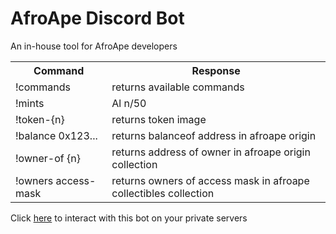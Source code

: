 <h1>AfroApe Discord Bot</h1>

<p>An in-house tool for AfroApe developers</p>

<table>
<tr>
    <th>Command</th>
    <th>Response</th>
</tr>
<tr>
    <td>!commands</td>
    <td>returns available commands</td>
</tr>
<tr>
    <td>!mints</td>
    <td>Al n/50</td>
</tr>
<tr>
    <td>!token-{n}</td>
    <td>returns token image</td>
</tr>
<tr>
    <td>!balance 0x123...</td>
    <td>returns balanceof address in afroape origin</td>
</tr>
<tr>
    <td>!owner-of {n}</td>
    <td>returns address of owner in afroape origin collection</td>
</tr>
<tr>
    <td>!owners access-mask</td>
    <td>returns owners of access mask in afroape collectibles collection</td>
</tr>
</table>

<p>Click <a href="https://discord.com/api/oauth2/authorize?client_id=941820514949804155&permissions=277025393664&scope=bot">here</a> to interact with this bot on your private servers</p>